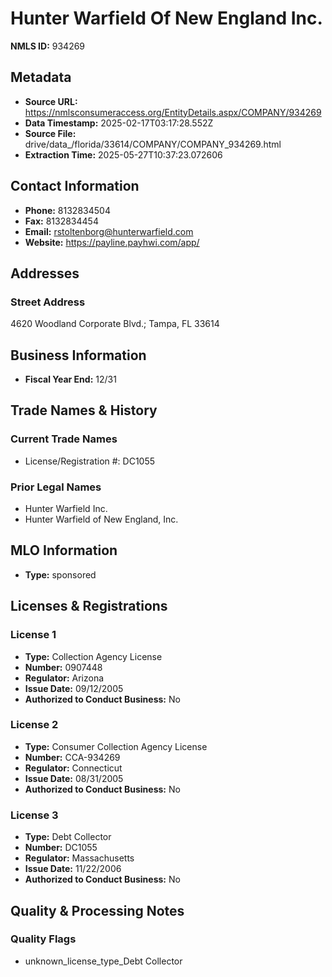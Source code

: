 # Hunter Warfield Of New England Inc.

**NMLS ID:** 934269

## Metadata
- **Source URL:** https://nmlsconsumeraccess.org/EntityDetails.aspx/COMPANY/934269
- **Data Timestamp:** 2025-02-17T03:17:28.552Z
- **Source File:** drive/data_/florida/33614/COMPANY/COMPANY_934269.html
- **Extraction Time:** 2025-05-27T10:37:23.072606

## Contact Information
- **Phone:** 8132834504
- **Fax:** 8132834454
- **Email:** rstoltenborg@hunterwarfield.com
- **Website:** https://payline.payhwi.com/app/

## Addresses
### Street Address
4620 Woodland Corporate Blvd.; Tampa, FL 33614

## Business Information
- **Fiscal Year End:** 12/31

## Trade Names & History
### Current Trade Names
- License/Registration #: DC1055

### Prior Legal Names
- Hunter Warfield Inc.
- Hunter Warfield of New England, Inc.

## MLO Information
- **Type:** sponsored

## Licenses & Registrations

### License 1
- **Type:** Collection Agency License
- **Number:** 0907448
- **Regulator:** Arizona
- **Issue Date:** 09/12/2005
- **Authorized to Conduct Business:** No

### License 2
- **Type:** Consumer Collection Agency License
- **Number:** CCA-934269
- **Regulator:** Connecticut
- **Issue Date:** 08/31/2005
- **Authorized to Conduct Business:** No

### License 3
- **Type:** Debt Collector
- **Number:** DC1055
- **Regulator:** Massachusetts
- **Issue Date:** 11/22/2006
- **Authorized to Conduct Business:** No

## Quality & Processing Notes
### Quality Flags
- unknown_license_type_Debt Collector
